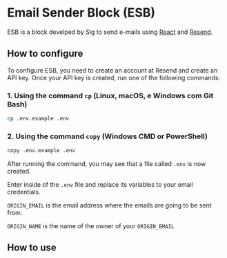 # Email Sender Block (ESB)

ESB is a block develped by Sig to send e-mails using [React](https://react.dev/) and [Resend](https://resend.com/).

## How to configure

To configure ESB, you need to create an account at Resend and create an API key. Once your API key is created, run one of the following commands:

### 1. Using the command `cp` (Linux, macOS, e Windows com Git Bash)

```bash
cp .env.example .env
```

### 2. Using the command `copy` (Windows CMD or PowerShell)

```bash
copy .env.example .env
```

After running the command, you may see that a file called `.env` is now created.

Enter inside of the `.env` file and replace its variables to your email credentials.

`ORIGIN_EMAIL` is the email address where the emails are going to be sent from.

`ORIGIN_NAME` is the name of the owner of your `ORIGIN_EMAIL`

## How to use
